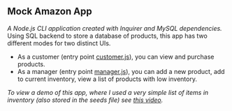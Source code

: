 ## Mock Amazon App
*_A Node.js CLI application created with Inquirer and MySQL dependencies._*  
Using SQL backend to store a database of products, this app has two different modes for two distinct UIs.  
- As a customer (entry point [customer.js](https://github.com/pathak-neha/bamazon-app/blob/master/customer.js)), you can view and purchase products.
- As a manager (entry point [manager.js](https://github.com/pathak-neha/bamazon-app/blob/master/manager.js)), you can add a new product, add to current inventory, view a list of products with low inventory.

*_To view a demo of this app, where I used a very simple list of items in inventory (also stored in the seeds file) see [this video](https://github.com/pathak-neha/bamazon-app/blob/master/Levels_1_2.mp4)._*
